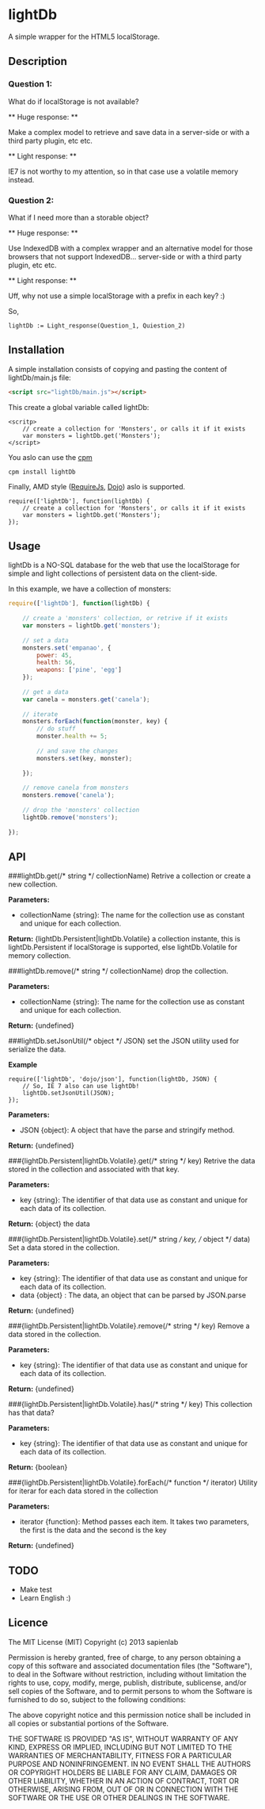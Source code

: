 # lightDb

A simple wrapper for the HTML5 localStorage.

## Description

### Question 1:
What do if localStorage is not available?

** Huge response: **

Make a complex model to retrieve and save data in a server-side or with a third party plugin, etc etc.

** Light response: **

IE7 is not worthy to my attention, so in that case use a volatile memory instead.

### Question 2:
What if I need more than a storable object?

** Huge response: **

Use IndexedDB with a complex wrapper and an alternative model for those browsers that not support IndexedDB... server-side or with a third party plugin, etc etc.

** Light response: **

Uff, why not use a simple localStorage with a prefix in each key? :)

So,

```
lightDb := Light_response(Question_1, Quiestion_2)
```

## Installation

A simple installation consists of copying and pasting the content of lightDb/main.js file:
```html
<script src="lightDb/main.js"></script>
```
This create a global variable called lightDb:

````
<scritp>
    // create a collection for 'Monsters', or calls it if it exists
	var monsters = lightDb.get('Monsters');
</script>
````

You aslo can use the [cpm](https://github.com/kriszyp/cpm)
```
cpm install lightDb
```

Finally, AMD style ([RequireJs](https://github.com/jrburke/requirejs), [Dojo](https://github.com/dojo/dojo)) aslo is supported.

```
require(['lightDb'], function(lightDb) {
    // create a collection for 'Monsters', or calls it if it exists
	var monsters = lightDb.get('Monsters');	
});
```

## Usage 
lightDb is a NO-SQL database for the web that use the localStorage for simple and light collections 
of persistent data on the client-side.

In this example, we have a collection of monsters:

```javascript
require(['lightDb'], function(lightDb) {
	
	// create a 'monsters' collection, or retrive if it exists
	var monsters = lightDb.get('monsters');
	
	// set a data
	monsters.set('empanao', {
		power: 45,
		health: 56,
		weapons: ['pine', 'egg']
	});
	
	// get a data
	var canela = monsters.get('canela');
	
	// iterate
	monsters.forEach(function(monster, key) {
		// do stuff
		monster.health += 5;
		
		// and save the changes
		monsters.set(key, monster);
		
	});
	
	// remove canela from monsters
	monsters.remove('canela');
	
	// drop the 'monsters' collection
	lightDb.remove('monsters');
	
});
```

## API

###lightDb.get(/* string */ collectionName)
Retrive a collection or create a new collection.

**Parameters:**
* collectionName {string}: The name for the collection use as constant and unique for each collection.

**Return:** {lightDb.Persistent|lightDb.Volatile} a collection instante, this is lightDb.Persistent if localStorage is supported, else lightDb.Volatile for memory collection. 

###lightDb.remove(/* string */ collectionName)
drop the collection.

**Parameters:**
* collectionName {string}: The name for the collection use as constant and unique for each collection.

**Return:** {undefined}

###lightDb.setJsonUtil(/* object */ JSON)
set the JSON utility used for serialize the data.

**Example**
```
require(['lightDb', 'dojo/json'], function(lightDb, JSON) {
	// So, IE 7 also can use lightDb!
	lightDb.setJsonUtil(JSON);	
});
```

**Parameters:**
* JSON {object}: A object that have the parse and stringify method.

**Return:** {undefined}

###{lightDb.Persistent|lightDb.Volatile}.get(/* string */ key)
Retrive the data stored in the collection and associated with that key.

**Parameters:**
* key {string}: The identifier of that data use as constant and unique for each data of its collection.

**Return:** {object} the data

###{lightDb.Persistent|lightDb.Volatile}.set(/* string */ key, /* object */ data)
Set a data stored in the collection.

**Parameters:**
* key {string}: The identifier of that data use as constant and unique for each data of its collection.
* data {object} : The data, an object that can be parsed by JSON.parse

**Return:** {undefined}       

###{lightDb.Persistent|lightDb.Volatile}.remove(/* string */ key)
Remove a data stored in the collection.

**Parameters:**
* key {string}: The identifier of that data use as constant and unique for each data of its collection.

**Return:** {undefined}     

###{lightDb.Persistent|lightDb.Volatile}.has(/* string */ key)
This collection has that data?

**Parameters:**
* key {string}: The identifier of that data use as constant and unique for each data of its collection.

**Return:** {boolean}                  

###{lightDb.Persistent|lightDb.Volatile}.forEach(/* function */ iterator)
Utility for iterar for each data stored in the collection

**Parameters:**
* iterator {function}: Method passes each item. It takes two parameters, the first is the data and the second is the key

**Return:** {undefined}

## TODO

* Make test
* Learn English :)

## Licence

The MIT License (MIT)
Copyright (c) 2013 sapienlab

Permission is hereby granted, free of charge, to any person obtaining a copy of this software and associated documentation files (the "Software"), to deal in the Software without restriction, including without limitation the rights to use, copy, modify, merge, publish, distribute, sublicense, and/or sell copies of the Software, and to permit persons to whom the Software is furnished to do so, subject to the following conditions:

The above copyright notice and this permission notice shall be included in all copies or substantial portions of the Software.

THE SOFTWARE IS PROVIDED "AS IS", WITHOUT WARRANTY OF ANY KIND, EXPRESS OR IMPLIED, INCLUDING BUT NOT LIMITED TO THE WARRANTIES OF MERCHANTABILITY, FITNESS FOR A PARTICULAR PURPOSE AND NONINFRINGEMENT. IN NO EVENT SHALL THE AUTHORS OR COPYRIGHT HOLDERS BE LIABLE FOR ANY CLAIM, DAMAGES OR OTHER LIABILITY, WHETHER IN AN ACTION OF CONTRACT, TORT OR OTHERWISE, ARISING FROM, OUT OF OR IN CONNECTION WITH THE SOFTWARE OR THE USE OR OTHER DEALINGS IN THE SOFTWARE.